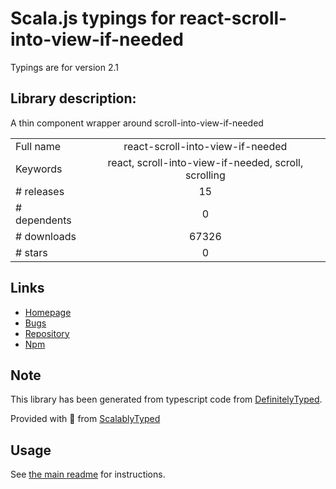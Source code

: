 
# Scala.js typings for react-scroll-into-view-if-needed

Typings are for version 2.1

## Library description:
A thin component wrapper around scroll-into-view-if-needed

|                    |                 |
| ------------------ | :-------------: |
| Full name          | react-scroll-into-view-if-needed |
| Keywords           | react, scroll-into-view-if-needed, scroll, scrolling |
| # releases         | 15 |
| # dependents       | 0 |
| # downloads        | 67326 |
| # stars            | 0 |

## Links
- [Homepage](https://github.com/icd2k3/react-scroll-into-view-if-needed#readme)
- [Bugs](https://github.com/icd2k3/react-scroll-into-view-if-needed/issues)
- [Repository](https://github.com/icd2k3/react-scroll-into-view-if-needed)
- [Npm](https://www.npmjs.com/package/react-scroll-into-view-if-needed)
    


## Note
This library has been generated from typescript code from [DefinitelyTyped](https://definitelytyped.org).

Provided with :purple_heart: from [ScalablyTyped](https://github.com/oyvindberg/ScalablyTyped)

## Usage
See [the main readme](../../readme.md) for instructions.


